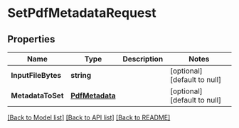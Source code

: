 # SetPdfMetadataRequest

## Properties
Name | Type | Description | Notes
------------ | ------------- | ------------- | -------------
**InputFileBytes** | **string** |  | [optional] [default to null]
**MetadataToSet** | [**PdfMetadata**](PdfMetadata.md) |  | [optional] [default to null]

[[Back to Model list]](../README.md#documentation-for-models) [[Back to API list]](../README.md#documentation-for-api-endpoints) [[Back to README]](../README.md)


